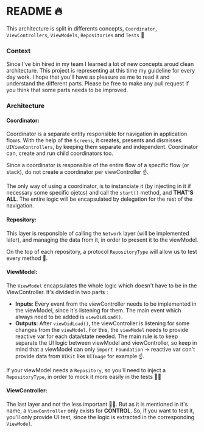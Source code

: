 # README 🔥

This architecture is split in differents concepts, `Coordinator`, `ViewControllers`, `ViewModels`, `Repositories` and `Tests` 🙌

### Context

Since I've bin hired in my team I learned a lot of new concepts aroud clean architecture. This project is representing at this time my guideline for every day work.
I hope that you'll have as pleasure as me to read it and understand the different parts. Please be free to make any pull request if you think that some parts needs to be improved.

### Architecture

#### Coordinator:

Coordinator is a separate entity responsible for navigation in application flows. With the help of the `Screens`, it creates, presents and dismisses `UIViewControllers`, by keeping them separate and independent.
Coordinator can, create and run child coordinators too.

Since a coordinator is responsible of the entire flow of a specific flow (or stack), do not create a coordinator per viewController ☝️.

The only way of using a coordinator, is to instanciate it (by injecting in it if necessary some specific ojetcs) and call the `start()` method, and **THAT'S ALL**. The entire logic will be encapsulated by delegation for the rest of the navigation.

#### Repository:

This layer is responsible of calling the `Network` layer (will be implemented later), and managing the data from it, in order to present it to the viewModel.

On the top of each repository, a protocol `RepositoryType` will allow us to test every method 💪.

#### ViewModel:

The `ViewModel` encapsulates the whole logic which doesn't have to be in the ViewController. It's divided in two parts :

* **Inputs**: Every event from the viewController needs to be implemented in the viewModel, since it's listening for them. The main event which always need to be added is `viewDidLoad()`.
* **Outputs**: After `viewDidLoad()`, the viewController is listening for some changes from the `viewModel`. For this, the `viewModel` needs to provide reactive var for each data/state needed. The main rule is to keep separate the UI logic between viewModel and viewController, so keep in mind that a viewModel can only `import Foundation` -> reactive var con't provide data from `UIKit` like `UIImage` for example ☝️.

If your viewModel needs a `Repository`, so you'll need to inject a `RepositoryType`, in order to mock it more easily in the tests 🏋️‍♀️

#### ViewController:

The last layer and not the less important 🙇‍♂️. But as it is mentioned in it's name, a `ViewController` only exists for **CONTROL**. So, if you want to test it, you'll only provide UI test, since the logic is extracted in the corresponding `ViewModel`.
